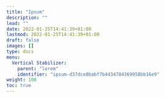 ```yaml
---
title: "Ipsum"
description: ""
lead: ""
date: 2022-01-25T14:41:39+01:00
lastmod: 2022-01-25T14:41:39+01:00
draft: false
images: []
type: docs
menu:
  Vertical Stabilizer:
    parent: "lorem"
    identifier: "ipsum-d37dce8babf7b4434784369958bb16e9"
weight: 100
toc: true
---
```

